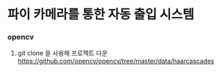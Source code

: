 # 파이 카메라를 통한 자동 출입 시스템

### opencv
1. git clone 을 사용해 프로젝트 다운  
https://github.com/opencv/opencv/tree/master/data/haarcascades
